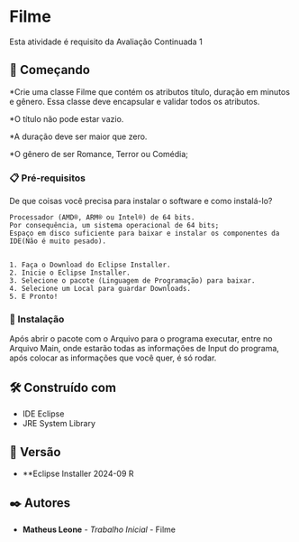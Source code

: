 # Filme
Esta atividade é requisito da Avaliação Continuada 1

## 🚀 Começando

*Crie uma classe Filme que contém os atributos título, duração em minutos e gênero. Essa classe deve encapsular e validar todos os atributos.

*O título não pode estar vazio.

*A duração deve ser maior que zero.

*O gênero de ser Romance, Terror ou Comédia;

### 📋 Pré-requisitos

De que coisas você precisa para instalar o software e como instalá-lo?

```
Processador (AMD®, ARM® ou Intel®) de 64 bits.
Por consequência, um sistema operacional de 64 bits;
Espaço em disco suficiente para baixar e instalar os componentes da IDE(Não é muito pesado).


1. Faça o Download do Eclipse Installer.
2. Inicie o Eclipse Installer.
3. Selecione o pacote (Linguagem de Programação) para baixar.
4. Selecione um Local para guardar Downloads.
5. E Pronto!

```

### 🔧 Instalação

Após abrir o pacote com o Arquivo para o programa executar, entre no Arquivo Main, onde estarão todas as informações de Input do programa, após colocar as informações que você quer, é só rodar.

## 🛠️ Construído com

* IDE Eclipse
* JRE System Library

## 📌 Versão

* **Eclipse Installer 2024-09 R


## ✒️ Autores

* **Matheus Leone** - *Trabalho Inicial* - Filme
